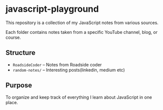# javascript-playground

This repository is a collection of my JavaScript notes from various sources.

Each folder contains notes taken from a specific YouTube channel, blog, or course.

## Structure

- `RoadsideCoder` – Notes from Roadside coder
- `random-notes/` – Interesting posts(linkedin, medium etc)

## Purpose

To organize and keep track of everything I learn about JavaScript in one place.


